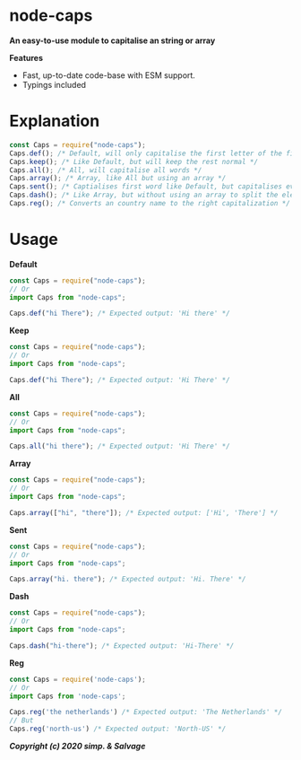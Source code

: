 # node-caps

**An easy-to-use module to capitalise an string or array**

**Features**

- Fast, up-to-date code-base with ESM support.
- Typings included

# Explanation

```js
const Caps = require("node-caps");
Caps.def(); /* Default, will only capitalise the first letter of the first word */
Caps.keep(); /* Like Default, but will keep the rest normal */
Caps.all(); /* All, will capitalise all words */
Caps.array(); /* Array, like All but using an array */
Caps.sent(); /* Captialises first word like Default, but capitalises every word after the dot */
Caps.dash(); /* Like Array, but without using an array to split the elements, but an dash (-) */
Caps.reg(); /* Converts an country name to the right capitalization */
```

# Usage

**Default**

```js
const Caps = require("node-caps");
// Or
import Caps from "node-caps";

Caps.def("hi There"); /* Expected output: 'Hi there' */
```

**Keep**

```js
const Caps = require("node-caps");
// Or
import Caps from "node-caps";

Caps.def("hi There"); /* Expected output: 'Hi There' */
```

**All**

```js
const Caps = require("node-caps");
// Or
import Caps from "node-caps";

Caps.all("hi there"); /* Expected output: 'Hi There' */
```

**Array**

```js
const Caps = require("node-caps");
// Or
import Caps from "node-caps";

Caps.array(["hi", "there"]); /* Expected output: ['Hi', 'There'] */
```

**Sent**

```js
const Caps = require("node-caps");
// Or
import Caps from "node-caps";

Caps.array("hi. there"); /* Expected output: 'Hi. There' */
```

**Dash**

```js
const Caps = require("node-caps");
// Or
import Caps from "node-caps";

Caps.dash("hi-there"); /* Expected output: 'Hi-There' */
```

**Reg**

```js
const Caps = require('node-caps');
// Or
import Caps from 'node-caps';

Caps.reg('the netherlands') /* Expected output: 'The Netherlands' */
// But
Caps.reg('north-us') /* Expected output: 'North-US' */
```

**_Copyright (c) 2020 simp. & Salvage_**
